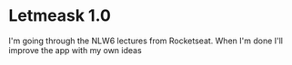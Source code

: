 # Letmeask 1.0

I'm going through the NLW6 lectures from Rocketseat. When I'm done I'll improve the
app with my own ideas